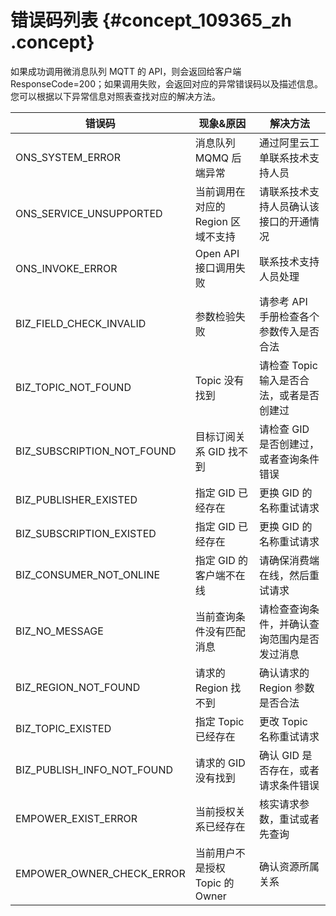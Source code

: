 # 错误码列表 {#concept_109365_zh .concept}

如果成功调用微消息队列 MQTT 的 API，则会返回给客户端 ResponseCode=200；如果调用失败，会返回对应的异常错误码以及描述信息。您可以根据以下异常信息对照表查找对应的解决方法。

|错误码|现象&原因|解决方法|
|---|-----|----|
|ONS\_SYSTEM\_ERROR|消息队列 MQMQ 后端异常|通过阿里云工单联系技术支持人员|
|ONS\_SERVICE\_UNSUPPORTED|当前调用在对应的 Region 区域不支持|请联系技术支持人员确认该接口的开通情况|
|ONS\_INVOKE\_ERROR|Open API 接口调用失败|联系技术支持人员处理|
|BIZ\_FIELD\_CHECK\_INVALID|参数检验失败|请参考 API 手册检查各个参数传入是否合法|
|BIZ\_TOPIC\_NOT\_FOUND|Topic 没有找到|请检查 Topic 输入是否合法，或者是否创建过|
|BIZ\_SUBSCRIPTION\_NOT\_FOUND|目标订阅关系 GID 找不到|请检查 GID 是否创建过，或者查询条件错误|
|BIZ\_PUBLISHER\_EXISTED|指定 GID 已经存在|更换 GID 的名称重试请求|
|BIZ\_SUBSCRIPTION\_EXISTED|指定 GID 已经存在|更换 GID 的名称重试请求|
|BIZ\_CONSUMER\_NOT\_ONLINE|指定 GID 的客户端不在线|请确保消费端在线，然后重试请求|
|BIZ\_NO\_MESSAGE|当前查询条件没有匹配消息|请检查查询条件，并确认查询范围内是否发过消息|
|BIZ\_REGION\_NOT\_FOUND|请求的 Region 找不到|确认请求的 Region 参数是否合法|
|BIZ\_TOPIC\_EXISTED|指定 Topic 已经存在|更改 Topic 名称重试请求|
|BIZ\_PUBLISH\_INFO\_NOT\_FOUND|请求的 GID 没有找到|确认 GID 是否存在，或者请求条件错误|
|EMPOWER\_EXIST\_ERROR|当前授权关系已经存在|核实请求参数，重试或者先查询|
|EMPOWER\_OWNER\_CHECK\_ERROR|当前用户不是授权 Topic 的 Owner|确认资源所属关系|

